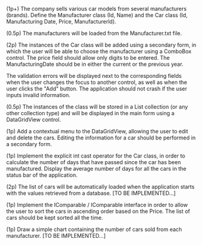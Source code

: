(1p+) The company sells various car models from several manufacturers (brands). 
Define the Manufacturer class (Id, Name) and the Car class (Id, Manufacturing Date, Price, Manufacturerld).

(0.5p) The manufacturers will be loaded from the Manufacturer.txt file.

(2p) The instances of the Car class will be added using a secondary form, in which the user will be able to
choose the manufacturer using a ComboBox control. The price field should allow only digits to be entered.
The ManufacturingDate should be in either the current or the previous year. 

The validation errors will be displayed next to the corresponding fields when the user changes the focus to another control, 
as well as when the user clicks the "Add" button. The application should not crash if the user inputs invalid information.

(0.5p) The instances of the class will be stored in a List<T> collection (or any other collection type) 
and will be displayed in the main form using a DataGridView control.

(1p) Add a contextual menu to the DataGridView, allowing the user to edit and delete the cars. 
Editing the information for a car should be performed in a secondary form.

(1p) Implement the explicit int cast operator for the Car class, in order to calculate the number of days 
that have passed since the car has been manufactured. Display the average number of days for all the cars 
in the status bar of the application.

(2p) The list of cars will be automatically loaded when the application starts with the values retrieved from
a database. [TO BE IMPLEMENTED...]

(1p) Implement the IComparable<T> / IComparable interface in order to allow the user to sort the cars in
ascending order based on the Price. The list of cars should be kept sorted all the time.

(1p) Draw a simple chart containing the number of cars sold from each manufacturer. [TO BE IMPLEMENTED...]
